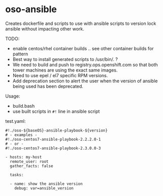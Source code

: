 oso-ansible
===========

Creates dockerfile and scripts to use with ansible scripts to version lock ansible without impacting other work.

TODO:
* enable centos/rhel container builds .. see other container builds for pattern
* Best way to install generated scripts to /usr/bin/. ?
* We need to build and push to registry.ops.openshift.com so that both tower machines are using the exact same images.
* Need to use epel / el7 specific RPM versions.
* Add deprecation section to alert the user when the version of ansible being used has been deprecated.

Usage:

* build.bash
* use built scripts in `#!` line in ansible script

test.yaml:

```
#!./oso-${baseOS}-ansible-playbook-${version}
# - examples -
#!./oso-centos7-ansible-playbook-2.2.2.0-1
# - or -
#!./oso-centos7-ansible-playbook-2.3.0.0-3

- hosts: my-host
  remote_user: root
  gather_facts: false

  tasks:

  - name: show the ansible version
    debug: var=ansible_version
```
